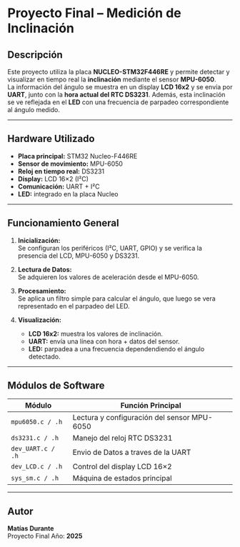 # Proyecto Final – Medición de Inclinación

## Descripción
Este proyecto utiliza la placa **NUCLEO-STM32F446RE** y permite detectar y visualizar en tiempo real la **inclinación** mediante el sensor **MPU-6050**.  
La información del ángulo se muestra en un display **LCD 16x2** y se envía por **UART**, junto con la **hora actual del RTC DS3231**.
Además, esta inclinación se ve reflejada en el **LED** con una frecuencia de parpadeo correspondiente al ángulo medido.  

---

## Hardware Utilizado
- **Placa principal:** STM32 Nucleo-F446RE  
- **Sensor de movimiento:** MPU-6050 
- **Reloj en tiempo real:** DS3231  
- **Display:** LCD 16×2 (I²C)  
- **Comunicación:** UART + I²C  
- **LED:** integrado en la placa Nucleo  

---

## Funcionamiento General
1. **Inicialización:**  
   Se configuran los periféricos (I²C, UART, GPIO) y se verifica la presencia del LCD, MPU-6050 y DS3231.  

2. **Lectura de Datos:**  
   Se adquieren los valores de aceleración desde el MPU-6050.  

3. **Procesamiento:**  
   Se aplica un filtro simple para calcular el ángulo, que luego se vera representado en el parpadeo del LED.  

4. **Visualización:**  
   - **LCD 16x2:** muestra los valores de inclinación.  
   - **UART:** envía una línea con hora + datos del sensor.  
   - **LED:** parpadea a una frecuencia dependendiendo el ángulo detectado.

---

## Módulos de Software
| Módulo            | Función Principal                           |
|-------------------|---------------------------------------------|
| `mpu6050.c / .h`  | Lectura y configuración del sensor MPU-6050 |
| `ds3231.c / .h`   | Manejo del reloj RTC DS3231                 |
| `dev_UART.c / .h` | Envio de Datos a traves de la UART          |
| `dev_LCD.c / .h`  | Control del display LCD 16×2                |
| `sys_sm.c / .h`   | Máquina de estados principal                |

---

##  Autor
**Matías Durante**  
Proyecto Final
Año: **2025**
